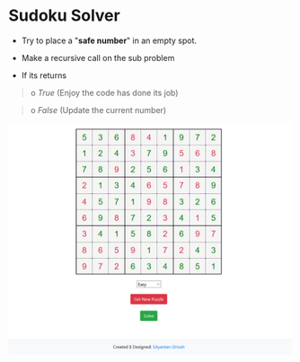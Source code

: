 # Sudoku Solver

- Try to place a "**safe number**" in an empty spot.

- Make a recursive call on the sub problem

- If its returns

> o _True_ (Enjoy the code has done its job)

> o _False_ (Update the current number)

![Alt text](image.png?raw=true "Title")
